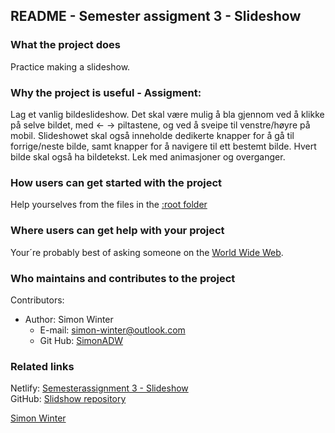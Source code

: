 
## README - Semester assigment 3 - Slideshow


### What the project does  
Practice making a slideshow. 

### Why the project is useful - Assigment:
Lag et vanlig bildeslideshow. Det skal være mulig å bla gjennom ved å klikke på selve bildet, med ← → piltastene, og ved å sveipe til venstre/høyre på mobil. Slideshowet skal også inneholde dedikerte knapper for å gå til forrige/neste bilde, samt knapper for å navigere til ett bestemt bilde. Hvert bilde skal også ha bildetekst. Lek med animasjoner og overganger.
	
### How users can get started with the project  
Help yourselves from the files in the [:root folder][] 

### Where users can get help with your project  
Your´re probably best of asking someone on the [World Wide Web](www.google.com).

### Who maintains and contributes to the project  
Contributors:  
* Author: Simon Winter  
	* E-mail: simon-winter@outlook.com
	* Git Hub: [SimonADW](https://github.com/SimonADW)



### Related links
Netlify: [Semesterassignment 3 - Slideshow](https://clinquant-crostata-b82882.netlify.app)  
GitHub: [Slidshow repository](https://github.com/SimonADW/230906-slideshow-attempt-one)

[Simon Winter](https://github.com/SimonADW)  

[:root folder]: ./
